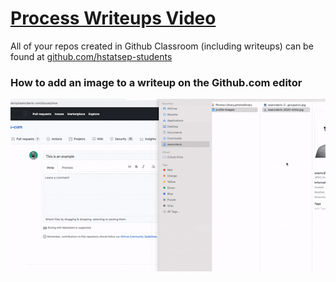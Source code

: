 # [Process Writeups Video](https://www.youtube.com/watch?v=AdEKspenOmU)

All of your repos created in Github Classroom (including writeups) can be found at [github.com/hstatsep-students](http://github.com/hstatsep-students)

### How to add an image to a writeup on the Github.com editor

![](img/upload-github-image.gif)
